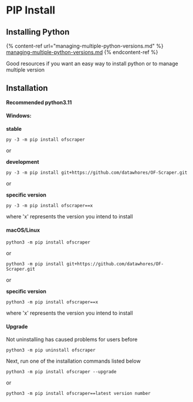 # PIP Install

## Installing Python

{% content-ref url="managing-multiple-python-versions.md" %}
[managing-multiple-python-versions.md](managing-multiple-python-versions.md)
{% endcontent-ref %}

Good resources if you want an easy way to install python or to manage multiple version

## Installation

**Recommended python3.11**

#### Windows:

**stable**

```
py -3 -m pip install ofscraper
```

or

**development**

```
py -3 -m pip install git+https://github.com/datawhores/OF-Scraper.git 
```

or

**specific version**

```
py -3 -m pip install ofscraper==x
```

where 'x' represents the version you intend to install

#### macOS/Linux

```
python3 -m pip install ofscraper
```

or

```
python3 -m pip install git+https://github.com/datawhores/OF-Scraper.git 
```

or

**specific version**

```
python3 -m pip install ofscraper==x
```

where 'x' represents the version you intend to install

#### Upgrade

Not uninstalling has caused problems for users before

```
python3 -m pip uninstall ofscraper
```

Next, run one of the installation commands listed below

```
python3 -m pip install ofscraper --upgrade
```

or

```
python3 -m pip install ofscraper==latest version number
```
